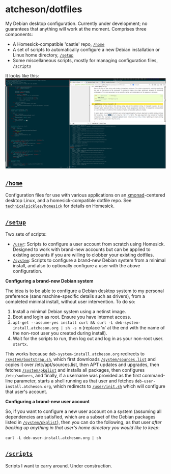 atcheson/dotfiles
=================
My Debian desktop configuration. Currently under development; no guarantees that anything will work  at the moment. Comprises three components:
* A Homesick-compatible 'castle' repo, [`/home`](home/)
* A set of scripts to automatically configure a new Debian installation or Linux home directory, [`/setup`](/setup)
* Some miscellaneous scripts, mostly for managing configuration files, [`/scripts`](/scripts)

It looks like this:
![screenshot](/screenshot.png?raw=true "Screenshot")

[`/home`](home/)
------
Configuration files for use with various applications on an [xmonad](http://xmonad.org/)-centered desktop Linux, and a homesick-compatible dotfile repo. See [`technicalpickles/homesick`](http://github.com/technicalpickles/homesick) for details on Homesick.

[`/setup`](/setup)
------
Two sets of scripts:
* [`/user`](/setup/user): Scripts to configure a user account from scratch using Homesick. Designed to work with brand-new accounts but can be applied to existing accounts if you are willing to clobber your existing dotfiles.
* [`/system`](/setup/system): Scripts to configure a brand-new Debian system from a minimal install, and also to optionally configure a user with the above configuration.

**Configuring a brand-new Debian system**

The idea is to be able to configure a Debian desktop system to my personal preference (sans machine-specific details such as drivers), from a completed minimal install, without user intervention. To do so:

1. Install a minimal Debian system using a netinst image.
2. Boot and login as root. Ensure you have internet access.
3. `apt-get --assume-yes install curl && curl -L deb-system-install.atcheson.org | sh -s m` (replace '`m`' at the end with the name of the non-root user you created during install).
4. Wait for the scripts to run, then log out and log in as your non-root user. `startx`.

This works because `deb-system-install.atcheson.org`  redirects to  [`/system/bootstrap.sh`](/setup/system/bootstrap.sh), which first downloads [`/system/sources.list`](/setup/system/sources.list) and copies it over /etc/apt/sources.list, then APT updates and upgrades, then fetches [`/system/pkglist`](/setup/system/pkglist) and installs all packages, then configures `/etc/sudoers`, and finally, if a username was provided as the first command-line parameter, starts a shell running as that user and fetches `deb-user-install.atcheson.org`, which redirects to [`/user/init.sh`](/setup/user/init.sh) which will configure that user's account. 


**Configuring a brand-new user account**

So, if you want to configure a new user account on a system (assuming all dependencies are satisfied, which are a subset of the Debian packages listed in [`/system/pkglist`](/setup/system/pkglist)), then you can do the following, as that user *after backing up anything in that user's home directory you would like to keep*:

`curl -L deb-user-install.atcheson.org | sh`

[`/scripts`](/scripts)
------
Scripts I want to carry around. Under construction.

